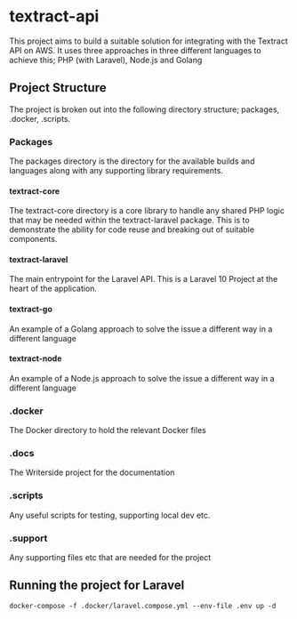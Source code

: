 # textract-api
This project aims to build a suitable solution for integrating with the Textract API on AWS. It uses three approaches in three different languages to achieve this; PHP (with Laravel), Node.js and Golang 

## Project Structure
The project is broken out into the following directory structure; packages, .docker, .scripts. 

### Packages
The packages directory is the directory for the available builds and languages along with any supporting library requirements.

#### textract-core
The textract-core directory is a core library to handle any shared PHP logic that may be needed within the textract-laravel package. This is to demonstrate the ability for code reuse and breaking out of suitable components.

#### textract-laravel
The main entrypoint for the Laravel API. This is a Laravel 10 Project at the heart of the application.

#### textract-go
An example of a Golang approach to solve the issue a different way in a different language

#### textract-node
An example of a Node.js approach to solve the issue a different way in a different language

### .docker
The Docker directory to hold the relevant Docker files

### .docs
The Writerside project for the documentation

### .scripts
Any useful scripts for testing, supporting local dev etc.

### .support
Any supporting files etc that are needed for the project

## Running the project for Laravel
`docker-compose -f .docker/laravel.compose.yml --env-file .env up -d`